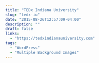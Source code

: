 ```yaml
---
title: "TEDx Indiana University"
slug: "tedx-iu"
date: "2015-08-26T12:57:09-04:00"
description: ""
draft: false
links:
  - "https://tedxindianauniversity.com"
tags:
  - "WordPress"
  - "Multiple Background Images"
---
```

